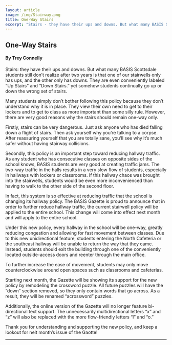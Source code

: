 ```yaml
---
layout: article
image: /img/Stairway.png
title: One-Way Stairs
excerpt: "Stairs - they have their ups and downs. But what many BASIS Scottsdale students still don’t realize after two years is that one of our stairwells only has ups, and the other only has downs. They are even conveniently labeled “Up Stairs” and “Down Stairs.""
---
```


<h2>One-Way Stairs</h2>
<h4>By Trey Connelly</h4>

Stairs: they have their ups and downs. But what many BASIS Scottsdale students still don’t realize after two years is that one of our stairwells only has ups, and the other only has downs. They are even conveniently labeled “Up Stairs” and “Down Stairs.” yet somehow students continually go up or down the wrong set of stairs.

Many students simply don’t bother following this policy because they don’t understand why it is in place. They view their own need to get to their lockers and to get to class as more important than some silly rule. However, there are very good reasons why the stairs should remain one-way only.

Firstly, stairs can be very dangerous. Just ask anyone who has died falling down a flight of stairs. Then ask yourself why you’re talking to a corpse. After reassuring yourself that you are totally sane, you’ll see why it’s much safer without having stairway collisions.

Secondly, this policy is an important step toward reducing hallway traffic. As any student who has consecutive classes on opposite sides of the school knows, BASIS students are very good at creating traffic jams. The two-way traffic in the halls results in a very slow flow of students, especially in hallways with lockers or classrooms. If this hallway chaos was brought into the stairwells, students would be even more inconvenienced than having to walk to the other side of the second floor.

In fact, this system is so effective at reducing traffic that the school is changing its hallway policy. The BASIS Gazette is proud to announce that in order to further reduce hallway traffic, the current stairwell policy will be applied to the entire school. This change will come into effect next month and will apply to the entire school.

Under this new policy, every hallway in the school will be one-way, greatly reducing congestion and allowing for fast movement between classes. Due to this new unidirectional feature, students entering the North Cafeteria or the southeast hallway will be unable to return the way that they came. Instead, students should exit the building through one of the conveniently located outside-access doors and reenter through the main office.

To further increase the ease of movement, students may only move counterclockwise around open spaces such as classrooms and cafeterias.

Starting next month, the Gazette will be showing its support for the new policy by remodeling the crossword puzzle. All future puzzles will have the “down” section removed, so they only contain words that go across. As a result, they will be renamed “acrossword” puzzles. 

Additionally, the online version of the Gazette will no longer feature bi-directional text support. The unnecessarily multidirectional letters “x” and “z” will also be replaced with the more flow-friendly letters “l” and “o.”

Thank you for understanding and supporting the new policy, and keep a lookout for nelt month’s issue of the Gaotte!

<hr style="border-color:#7D7D7D;height:0.5px;">
